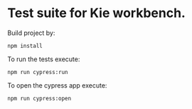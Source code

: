 # Test suite for Kie workbench.
Build project by:
```
npm install
```

To run the tests execute: 
```
npm run cypress:run
```

To open the cypress app execute:
```
npm run cypress:open
```
